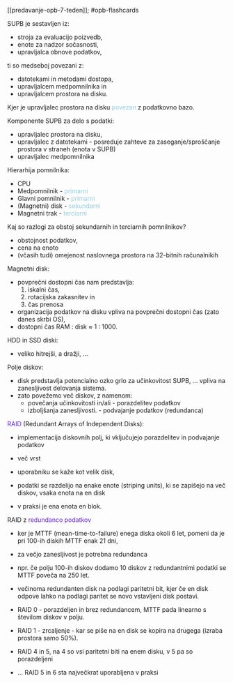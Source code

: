 [[predavanje-opb-7-teden]]; #opb-flashcards 

SUPB je sestavljen iz:
- stroja za evaluacijo poizvedb,
- enote za nadzor sočasnosti,
- upravljalca obnove podatkov,

ti so medseboj povezani z:
- datotekami in metodami dostopa,
- upravljalcem medpomnilnika in
- upravljalcem prostora na disku.

Kjer je upravljalec prostora na disku <font color="#92cddc">povezan</font> z podatkovno bazo.

Komponente SUPB za delo s podatki:
- upravljalec prostora na disku,
- upravljalec z datotekami - posreduje zahteve za zaseganje/sproščanje prostora v straneh (enota v SUPB)
- upravljalec medpomnilnika

Hierarhija pomnilnika:
- CPU
- Medpomnilnik - <font color="#92cddc">primarni</font>
- Glavni pomnilnik - <font color="#92cddc">primarni</font>
- (Magnetni) disk - <font color="#92cddc">sekundarni</font>
- Magnetni trak - <font color="#92cddc">terciarni</font>

Kaj so razlogi za obstoj sekundarnih in terciarnih pomnilnikov?
- obstojnost podatkov,
- cena na enoto
- (včasih tudi) omejenost naslovnega prostora na 32-bitnih računalnikih

Magnetni disk:
- povprečni dostopni čas nam predstavlja:
	1) iskalni čas, 
	2) rotacijska zakasnitev in 
	3) čas prenosa
- organizacija podatkov na disku vpliva na povprečni dostopni čas (zato danes skrbi OS),
- dostopni čas RAM : disk $\approx$ 1 : 1000.

HDD in SSD diski:
- veliko hitrejši, a dražji, ...

Polje diskov:
- disk predstavlja potencialno ozko grlo za učinkovitost SUPB, ... vpliva na zanesljivost delovanja sistema.
- zato povežemo več diskov, z namenom:
	- povečanja učinkovitosti in/ali - porazdelitev podatkov
	- izboljšanja zanesljivosti. - podvajanje podatkov (redundanca)

<font color="#6425d0">RAID</font> (Redundant Arrays of Independent Disks):
- implementacija diskovnih polj, ki vključujejo porazdelitev in podvajanje podatkov
- več vrst

- uporabniku se kaže kot velik disk,
- podatki se razdelijo na enake enote (striping units), ki se zapišejo na več diskov, vsaka enota na en disk
- v praksi je ena enota en blok.

RAID z <font color="#6425d0">redundanco podatkov</font>
- ker je MTTF (mean-time-to-failure) enega diska okoli 6 let, pomeni da je pri 100-ih diskih MTTF enak 21 dni,
- za večjo zanesljivost je potrebna redundanca
- npr. če polju 100-ih diskov dodamo 10 diskov z redundantnimi podatki se MTTF poveča na 250 let.

- večinoma redundanten disk na podlagi paritetni bit, kjer če en disk odpove lahko na podlagi paritet se novo vstavljeni disk postavi.

- RAID 0 - porazdeljen in brez redundancem, MTTF pada linearno s številom diskov v polju.
- RAID 1 - zrcaljenje - kar se piše na en disk se kopira na drugega (izraba prostora samo 50%).
- RAID 4 in 5, na 4 so vsi paritetni biti na enem disku, v 5 pa so porazdeljeni
- ... RAID 5 in 6 sta največkrat uporabljena v praksi